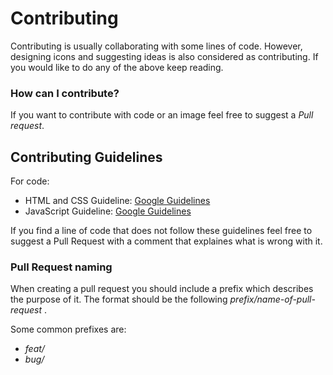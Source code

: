 # Contributing
Contributing is usually collaborating with some lines of code. However, designing icons and suggesting ideas is also considered as contributing. If you would like to do any of the above keep reading.

### How can I contribute?
If you want to contribute with code or an image feel free to suggest a *Pull request*.

## Contributing Guidelines 
For code:
+ HTML and CSS Guideline: [Google Guidelines](https://google.github.io/styleguide/htmlcssguide.html)
+ JavaScript Guideline: [Google Guidelines](https://google.github.io/styleguide/jsguide.html)

If you find a line of code that does not follow these guidelines feel free to suggest a Pull Request with a comment that explaines what is wrong with it.

### Pull Request naming
When creating a pull request you should include a prefix which describes the purpose of it.
The format should be the following *prefix/name-of-pull-request* .
  
Some common prefixes are:
- *feat/*
- *bug/*
